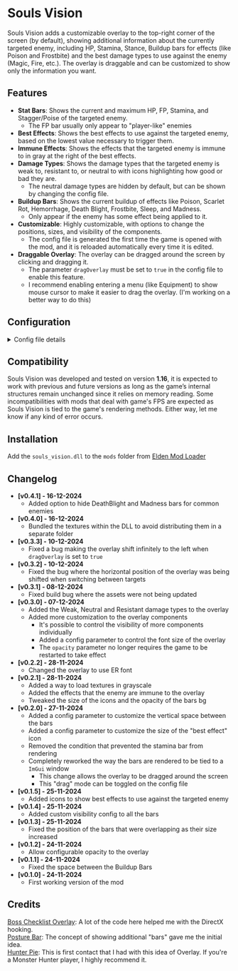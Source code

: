 # Souls Vision
Souls Vision adds a customizable overlay to the top-right corner of the screen (by default), showing additional information about the currently targeted enemy, including HP, Stamina, Stance, Buildup bars for effects (like Poison and Frostbite) and the best damage types to use against the enemy (Magic, Fire, etc.). The overlay is draggable and can be customized to show only the information you want.

## Features
* **Stat Bars**: Shows the current and maximum HP, FP, Stamina, and Stagger/Poise of the targeted enemy.
  * The FP bar usually only appear to "player-like" enemies
* **Best Effects**: Shows the best effects to use against the targeted enemy, based on the lowest value necessary to trigger them.
* **Immune Effects**: Shows the effects that the targeted enemy is immune to in gray at the right of the best effects.
* **Damage Types**: Shows the damage types that the targeted enemy is weak to, resistant to, or neutral to with icons highlighting how good or bad they are.
  * The neutral damage types are hidden by default, but can be shown by changing the config file.
* **Buildup Bars**: Shows the current buildup of effects like Poison, Scarlet Rot, Hemorrhage, Death Blight, Frostbite, Sleep, and Madness.
  * Only appear if the enemy has some effect being applied to it.
* **Customizable**: Highly customizable, with options to change the positions, sizes, and visibility of the components.
  * The config file is generated the first time the game is opened with the mod, and it is reloaded automatically every time it is edited.
* **Draggable Overlay**: The overlay can be dragged around the screen by clicking and dragging it.
  * The parameter `dragOverlay` must be set to `true` in the config file to enable this feature.
  * I recommend enabling entering a menu (like Equipment) to show mouse cursor to make it easier to drag the overlay. (I'm working on a better way to do this)

## Configuration
<details>
<summary>Config file details</summary>
The first time the game opens with the mod it will generate a default sv_config.json placing the bars at the top-right of the screen. Every time the config file is edited, it will be reloaded automatically.

### Fields
* **`dragOverlay`**: *bool* - If set to `true`, the overlay can be dragged around the screen by clicking and dragging it.
* **`debug`**: *bool* - Enables or disables debug mode. If set to `true`, a console window will open with the game, showing the same information as the one found in the `souls_vision.log`.
* **`opacity`**: *float* - Opacity of the overlay, from 0.0 (fully transparent) to 1.0 (fully opaque). This option requires the game to be restarted to take effect.
* **`bestEffects`**: *int* - How many of the best effects to show on the overlay. The effects are sorted (left to right) by the lowest value necessary to trigger them. Default is `2`.
* **`bestEffectIconSize`**: *int* - Size of the best effect icons. Default is `33`.
* **`dmgTypeIconSize`**: *int* - Size of the damage type icons. Default is `30`.
* **`fontSize`**: *float* - Font size of the text displayed on the bars. Default is `18.0`.
* **`statBarSpacing`**: *int* - Spacing between the bars, the space used around the "bestEffect" will be half of this. Default is `0`.
* **`statBar`**: *object* - Configuration related to the bars.
    * **`position`**: *object* - Determines the bar’s on-screen position from top-left to bottom-right.
        * **`x`**: *int* - Horizontal position of the bar in pixels.
        * **`y`**: *int* - Vertical position of the bar in pixels.
    * **`size`**: *object* - Defines the bar’s dimensions.
        * **`width`**: *int* - Width of the bar in pixels.
        * **`height`**: *int* - Height of the bar in pixels.
    * **`hideText`**: *bool* - If set to `true`, hides the text displayed on the bar (e.g. “90/219”).
* **`componentVisibility`**: *object* - Configuration for the visibility of the bars. All the bars are visible by default.
  * **`hp`**: *bool* - If set to `false`, the HP bar will be hidden. Default is `true`.
  * **`fp`**: *bool* - If set to `false`, the FP bar will be hidden. Default is `true`.
  * **`stamina`**: *bool* - If set to `false`, the Stamina bar will be hidden. Default is `true`.
  * **`stagger`**: *bool* - If set to `false`, the Stagger bar will be hidden. Default is `true`.
  * **`poison`**: *bool* - If set to `false`, the Poison bar will be hidden. Default is `true`.
  * **`scarletRot`**: *bool* - If set to `false`, the Scarlet Rot bar will be hidden. Default is `true`.
  * **`hemorrhage`**: *bool* - If set to `false`, the Hemorrhage bar will be hidden. Default is `true`.
  * **`deathBlight`**: *bool* - If set to `false`, the Death Blight bar will be hidden. Default is `true`.
  * **`frostbite`**: *bool* - If set to `false`, the Frostbite bar will be hidden. Default is `true`.
  * **`sleep`**: *bool* - If set to `false`, the Sleep bar will be hidden. Default is `true`.
  * **`madness`**: *bool* - If set to `false`, the Madness bar will be hidden. Default is `true`.
  * **`bestEffects`**: *bool* - If set to `false`, the Best Effects against the enemy will be hidden. Default is `true`.
  * **`immuneEffects`**: *bool* - If set to `false`, the effects that the enemy is immune to will be hidden. Default is `true`.
  * **`dmgTypes`**: *bool* - If set to `false`, the Damage Type information will be hidden. Default is `true`.
  * **`neutralDmgTypes`**: *bool* - If set to `true`, the Neutral Damage Type information will be shown. Default is `false`.
</details>

## Compatibility
Souls Vision was developed and tested on version **1.16**, it is expected to work with previous and future versions as long as the game’s internal structures remain unchanged since it relies on memory reading. Some incompatibilities with mods that deal with game's FPS are expected as Souls Vision is tied to the game's rendering methods. Either way, let me know if any kind of error occurs.

## Installation
Add the `souls_vision.dll` to the `mods` folder from [Elden Mod Loader](https://www.nexusmods.com/eldenring/mods/117)

## Changelog
* **[v0.4.1] - 16-12-2024**
  * Added option to hide DeathBlight and Madness bars for common enemies
* **[v0.4.0] - 16-12-2024**
  * Bundled the textures within the DLL to avoid distributing them in a separate folder
* **[v0.3.3] - 10-12-2024**
  * Fixed a bug making the overlay shift infinitely to the left when `dragOverlay` is set to `true`
* **[v0.3.2] - 10-12-2024**
  * Fixed the bug where the horizontal position of the overlay was being shifted when switching between targets
* **[v0.3.1] - 08-12-2024**
  * Fixed build bug where the assets were not being updated
* **[v0.3.0] - 07-12-2024**
  * Added the Weak, Neutral and Resistant damage types to the overlay
  * Added more customization to the overlay components
    * It's possible to control the visibility of more components individually
    * Added a config parameter to control the font size of the overlay
    * The `opacity` parameter no longer requires the game to be restarted to take effect
* **[v0.2.2] - 28-11-2024**
  * Changed the overlay to use ER font
* **[v0.2.1] - 28-11-2024**
  * Added a way to load textures in grayscale
  * Added the effects that the enemy are immune to the overlay
  * Tweaked the size of the icons and the opacity of the bars bg
* **[v0.2.0] - 27-11-2024**
  * Added a config parameter to customize the vertical space between the bars
  * Added a config parameter to customize the size of the "best effect" icon
  * Removed the condition that prevented the stamina bar from rendering
  * Completely reworked the way the bars are rendered to be tied to a `ImGui` window
    * This change allows the overlay to be dragged around the screen
    * This "drag" mode can be toggled on the config file
* **[v0.1.5] - 25-11-2024**
  * Added icons to show best effects to use against the targeted enemy
* **[v0.1.4] - 25-11-2024**
  * Added custom visibility config to all the bars
* **[v0.1.3] - 25-11-2024**
  * Fixed the position of the bars that were overlapping as their size increased
* **[v0.1.2] - 24-11-2024**
  * Allow configurable opacity to the overlay
* **[v0.1.1] - 24-11-2024**
  * Fixed the space between the Buildup Bars
* **[v0.1.0] - 24-11-2024**
  * First working version of the mod

## Credits  
[Boss Checklist Overlay](https://www.nexusmods.com/eldenring/mods/3859): A lot of the code here helped me with the DirectX hooking.</br>
[Posture Bar](https://www.nexusmods.com/eldenring/mods/3405): The concept of showing additional "bars" gave me the initial idea.</br>
[Hunter Pie](https://www.nexusmods.com/monsterhunterrise/mods/181): This is first contact that I had with this idea of Overlay. If you're a Monster Hunter player, I highly recommend it.</br>